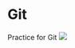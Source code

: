 # Git
Practice for Git
<img src="https://img.shields.io/badge/#339933?style=flat&logo=nodedotjs&logoColor=white"/>
